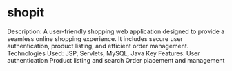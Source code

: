 # shopit
Description: A user-friendly shopping web application designed to provide a seamless online shopping experience. It includes secure user authentication, product listing, and efficient order management.  Technologies Used: JSP, Servlets, MySQL, Java Key Features: User authentication Product listing and search Order placement and management
